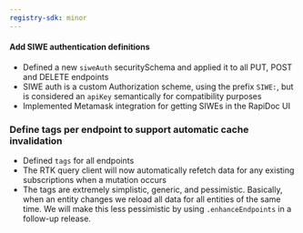 ```yaml
---
registry-sdk: minor
---
```


#### Add SIWE authentication definitions

- Defined a new `siweAuth` securitySchema and applied it to all PUT, POST and DELETE endpoints
- SIWE auth is a custom Authorization scheme, using the prefix `SIWE:`, but is considered an `apiKey` semantically for compatibility purposes
- Implemented Metamask integration for getting SIWEs in the RapiDoc UI

### Define tags per endpoint to support automatic cache invalidation

- Defined `tags` for all endpoints
- The RTK query client will now automatically refetch data for any existing subscriptions when a mutation occurs
- The tags are extremely simplistic, generic, and pessimistic. Basically, when an entity changes we reload all data for all entities of the same time. We will make this less pessimistic by using `.enhanceEndpoints` in a follow-up release.
